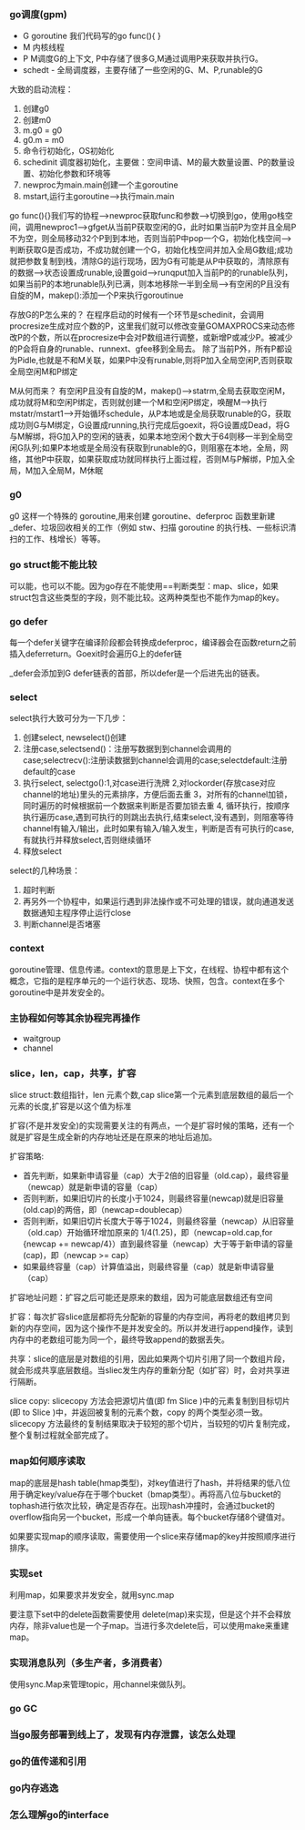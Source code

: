 ### go调度(gpm)
- G goroutine 我们代码写的go func(){ }
- M 内核线程
- P M调度G的上下文, P中存储了很多G,M通过调用P来获取并执行G。
- schedt - 全局调度器，主要存储了一些空闲的G、M、P,runable的G

大致的启动流程：
1. 创建g0
2. 创建m0
3. m.g0 = g0
4. g0.m = m0
5. 命令行初始化，OS初始化
6. schedinit 调度器初始化，主要做：空间申请、M的最大数量设置、P的数量设置、初始化参数和环境等
7. newproc为main.main创建一个主goroutine
8. mstart,运行主goroutine-->执行main.main

go func(){}我们写的协程-->newproc获取func和参数-->切换到go，使用go栈空间，调用newproc1-->gfget从当前P获取空闲的G，此时如果当前P为空并且全局P不为空，则全局移动32个P到到本地，否则当前P中pop一个G，初始化栈空间-->判断获取G是否成功，不成功就创建一个G，初始化栈空间并加入全局G数组;成功就把参数复制到栈，清除G的运行现场，因为G有可能是从P中获取的，清除原有的数据-->状态设置成runable,设置goid-->runqput加入当前P的的runable队列，如果当前P的本地runable队列已满，则本地移除一半到全局-->有空闲的P且没有自旋的M，makep():添加一个P来执行goroutinue

存放G的P怎么来的？
在程序启动的时候有一个环节是schedinit，会调用procresize生成对应个数的P，这里我们就可以修改变量GOMAXPROCS来动态修改P的个数，所以在procresize中会对P数组进行调整，或新增P或减少P。被减少的P会将自身的runable、runnext、gfee移到全局去。
除了当前P外，所有P都设为Pidle,也就是不和M关联，如果P中没有runable,则将P加入全局空闲P,否则获取全局空闲M和P绑定

M从何而来？
有空闲P且没有自旋的M，makep()-->statrm,全局去获取空闲M，成功就将M和空闲P绑定，否则就创建一个M和空闲P绑定，唤醒M-->执行mstatr/mstart1-->开始循环schedule，从P本地或是全局获取runable的G，获取成功则G与M绑定，G设置成running,执行完成后goexit，将G设置成Dead，将G与M解绑，将G加入P的空闲的链表，如果本地空闲个数大于64则移一半到全局空闲G队列;如果P本地或是全局没有获取到runable的G，则阻塞在本地，全局，网络，其他P中获取，如果获取成功就同样执行上面过程，否则M与P解绑，P加入全局，M加入全局M，M休眠

### g0 
g0 这样一个特殊的 goroutine,用来创建 goroutine、deferproc 函数里新建 _defer、垃圾回收相关的工作（例如 stw、扫描 goroutine 的执行栈、一些标识清扫的工作、栈增长）等等。

### go struct能不能比较

可以能，也可以不能。因为go存在不能使用==判断类型：map、slice，如果struct包含这些类型的字段，则不能比较。这两种类型也不能作为map的key。

### go defer

每一个defer关键字在编译阶段都会转换成deferproc，编译器会在函数return之前插入deferreturn。Goexit时会遍历G上的defer链

_defer会添加到G defer链表的首部，所以defer是一个后进先出的链表。

### select

select执行大致可分为一下几步：
1. 创建select, newselect()创建
2. 注册case,selectsend()：注册写数据到到channel会调用的case;selectrecv():注册读数据到channel会调用的case;selectdefault:注册default的case
3. 执行select, selectgo():1,对case进行洗牌 2,对lockorder(存放case对应channel的地址)里头的元素排序，方便后面去重 3，对所有的channel加锁，同时遍历的时候根据前一个数据来判断是否要加锁去重 4, 循环执行，按顺序执行遍历case,遇到可执行的则跳出去执行,结束select,没有遇到，则阻塞等待channel有输入/输出，此时如果有输入/输入发生，判断是否有可执行的case,有就执行并释放select,否则继续循环
4. 释放select

select的几种场景：
1. 超时判断
2. 再另外一个协程中，如果运行遇到非法操作或不可处理的错误，就向通道发送数据通知主程序停止运行close
3. 判断channel是否堵塞

### context
goroutine管理、信息传递。context的意思是上下文，在线程、协程中都有这个概念，它指的是程序单元的一个运行状态、现场、快照，包含。context在多个goroutine中是并发安全的。

### 主协程如何等其余协程完再操作
- waitgroup
- channel

### slice，len，cap，共享，扩容

slice struct:数组指针，len 元素个数,cap slice第一个元素到底层数组的最后一个元素的长度,扩容是以这个值为标准

扩容(不是并发安全)的实现需要关注的有两点，一个是扩容时候的策略，还有一个就是扩容是生成全新的内存地址还是在原来的地址后追加。

扩容策略:
- 首先判断，如果新申请容量（cap）大于2倍的旧容量（old.cap），最终容量（newcap）就是新申请的容量（cap）
- 否则判断，如果旧切片的长度小于1024，则最终容量(newcap)就是旧容量(old.cap)的两倍，即（newcap=doublecap）
- 否则判断，如果旧切片长度大于等于1024，则最终容量（newcap）从旧容量（old.cap）开始循环增加原来的 1/4(1.25)，即（newcap=old.cap,for {newcap += newcap/4}）直到最终容量（newcap）大于等于新申请的容量(cap)，即（newcap >= cap）
- 如果最终容量（cap）计算值溢出，则最终容量（cap）就是新申请容量（cap）

扩容地址问题：扩容之后可能还是原来的数组，因为可能底层数组还有空间

扩容：每次扩容slice底层都将先分配新的容量的内存空间，再将老的数组拷贝到新的内存空间，因为这个操作不是并发安全的。所以并发进行append操作，读到内存中的老数组可能为同一个，最终导致append的数据丢失。

共享：slice的底层是对数组的引用，因此如果两个切片引用了同一个数组片段，就会形成共享底层数组。当sliec发生内存的重新分配（如扩容）时，会对共享进行隔断。

slice copy: slicecopy 方法会把源切片值(即 fm Slice )中的元素复制到目标切片(即 to Slice )中，并返回被复制的元素个数，copy 的两个类型必须一致。slicecopy 方法最终的复制结果取决于较短的那个切片，当较短的切片复制完成，整个复制过程就全部完成了。

### map如何顺序读取
map的底层是hash table(hmap类型)，对key值进行了hash，并将结果的低八位用于确定key/value存在于哪个bucket（bmap类型）。再将高八位与bucket的tophash进行依次比较，确定是否存在。出现hash冲撞时，会通过bucket的overflow指向另一个bucket，形成一个单向链表。每个bucket存储8个键值对。

如果要实现map的顺序读取，需要使用一个slice来存储map的key并按照顺序进行排序。

### 实现set
利用map，如果要求并发安全，就用sync.map

要注意下set中的delete函数需要使用 delete(map)来实现，但是这个并不会释放内存，除非value也是一个子map。当进行多次delete后，可以使用make来重建map。

### 实现消息队列（多生产者，多消费者）
使用sync.Map来管理topic，用channel来做队列。

### go GC

### 当go服务部署到线上了，发现有内存泄露，该怎么处理

### go的值传递和引用

### go内存逃逸

### 怎么理解go的interface
